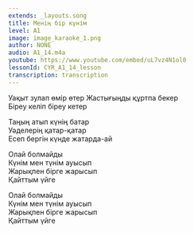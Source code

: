 ```yaml
---
extends: _layouts.song
title: Менің бір күнім
level: A1
image: image_karaoke_1.png
author: NONE
audio: A1_14.m4a
youtube: https://www.youtube.com/embed/uL7vz4N1ol0
lessonId: CYR_A1_14_lesson
transcription: transcription 
---
```

Уақыт зулап өмір өтер 
Жастығыңды құртпа бекер  
Біреу келіп біреу кетер   
   
Таңың атып күнің батар  
Уәделерің қатар-қатар  
Есеп бергін күнде жатарда-ай  
   
Олай болмайды  
Күнім мен түнім ауысып  
Жарықпен бірге жарысып  
Қайттым үйге  
   
Олай болмайды  
Күнім мен түнім ауысып  
Жарықпен бірге жарысып  
Қайттым үйге